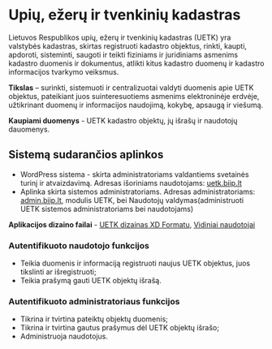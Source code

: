 # Upių, ežerų ir tvenkinių kadastras
Lietuvos Respublikos upių, ežerų ir tvenkinių kadastras (UETK) yra valstybės kadastras, skirtas registruoti kadastro objektus, rinkti, kaupti, apdoroti, sisteminti, saugoti ir teikti fiziniams ir juridiniams asmenims kadastro duomenis ir dokumentus, atlikti kitus kadastro duomenų ir kadastro informacijos tvarkymo veiksmus.

**Tikslas** – surinkti, sistemuoti ir centralizuotai valdyti duomenis apie UETK objektus, pateikiant juos suinteresuotiems asmenims elektroninėje erdvėje, užtikrinant duomenų ir informacijos naudojimą, kokybę, apsaugą ir viešumą.

**Kaupiami duomenys** - UETK kadastro objektų, jų išrašų ir naudotojų dauomenys.

## Sistemą sudarančios aplinkos

- WordPress sistema - skirta administratoriams valdantiems svetainės turinį ir atvaizdavimą. Adresas išoriniams naudotojams: [uetk.biip.lt](https://uetk.biip.lt)
- Aplinka skirta sistemos administratoriams. Adresas administratoriams: [admin.biip.lt](https://admin.biip.lt), modulis UETK, bei Naudotojų valdymas(administruoti UETK sistemos administratoriams bei naudotojams)

**Aplikacijos dizaino failai** - [UETK dizainas XD Formatu](../design/Uuetk.xd), [Vidiniai naudotojai](../design/vidiniai_naudotojai.xd)

### Autentifikuoto naudotojo funkcijos

- Teikia duomenis ir informaciją registruoti naujus UETK objektus, juos tikslinti ar išregistruoti;
- Teikia prašymą gauti UETK objektų išrašą. 

### Autentifikuoto administratoriaus funkcijos

- Tikrina ir tvirtina pateiktų objektų duomenis;
- Tikrina ir tvirtina gautus prašymus dėl UETK objektų išrašo;
- Administruoja naudotojus.
